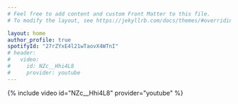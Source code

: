 ```yaml
---
# Feel free to add content and custom Front Matter to this file.
# To modify the layout, see https://jekyllrb.com/docs/themes/#overriding-theme-defaults

layout: home
author_profile: true
spotifyId: "27rZYxE4l21wTaovX4WTnI"
# header:
#   video:
#     id: NZc__Hhi4L8
#     provider: youtube
---
```

{% include video id="NZc__Hhi4L8" provider="youtube" %}

<!-- {% include spotify-RexOrangeCounty/sofarsogood.html id=page.spotifyId %}{: .align-center} -->
